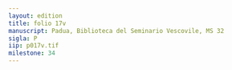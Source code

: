 ```yaml
---
layout: edition
title: folio 17v
manuscript: Padua, Biblioteca del Seminario Vescovile, MS 32
sigla: P
iip: p017v.tif
milestone: 34
---
```

